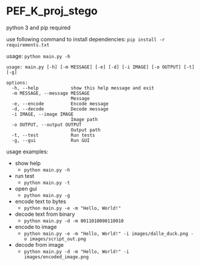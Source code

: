# PEF_K_proj_stego

python 3 and pip required

use following command to install dependencies:
`pip install -r requirements.txt`

usage:
`python main.py -h`

```
usage: main.py [-h] [-m MESSAGE] [-e] [-d] [-i IMAGE] [-o OUTPUT] [-t] [-g]

options:
  -h, --help            show this help message and exit
  -m MESSAGE, --message MESSAGE
                        Message
  -e, --encode          Encode message
  -d, --decode          Decode message
  -i IMAGE, --image IMAGE
                        Image path
  -o OUTPUT, --output OUTPUT
                        Output path
  -t, --test            Run tests
  -g, --gui             Run GUI
```

usage examples:

- show help
  - `python main.py -h`
- run test
  - `python main.py -t`
- open gui
  - `python main.py -g`
- encode text to bytes
  - `python main.py -e -m "Hello, World!"`
- decode text from binary
  - `python main.py -d -m 0011010000110010`
- encode to image
  - `python main.py -e -m "Hello, World!" -i images/dalle_duck.png -o images/script_out.png`
- decode from image
  - `python main.py -d -m "Hello, World!" -i images/encoded_image.png`
